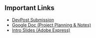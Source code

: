 ## Important Links

- [DevPost Submission](https://devpost.com/software/something-xamqoj)
- [Google Doc (Project Planning & Notes)](https://docs.google.com/document/d/12lOvMBbsYR7UIPiqla-SmIp46N0ZOA_xN7GSWRTM6f0/edit?usp=sharing)
- [Intro Slides (Adobe Express)](https://new.express.adobe.com/publishedV2/urn:aaid:sc:EU:9e270138-fb9a-4be2-b6db-8c22c3abbeef)
